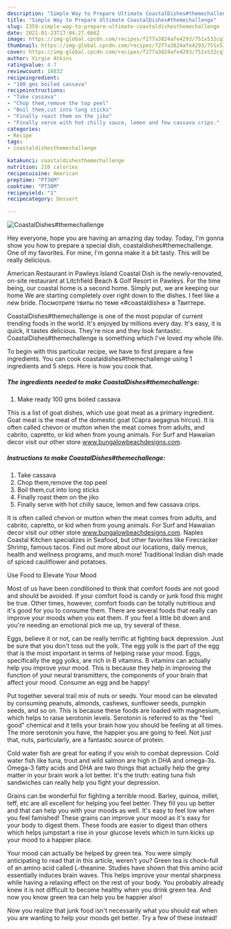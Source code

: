 ```yaml
---
description: "Simple Way to Prepare Ultimate CoastalDishes#themechallenge"
title: "Simple Way to Prepare Ultimate CoastalDishes#themechallenge"
slug: 2359-simple-way-to-prepare-ultimate-coastaldishesthemechallenge
date: 2021-01-23T17:04:27.666Z
image: https://img-global.cpcdn.com/recipes/f277a3824afe4293/751x532cq70/coastaldishesthemechallenge-recipe-main-photo.jpg
thumbnail: https://img-global.cpcdn.com/recipes/f277a3824afe4293/751x532cq70/coastaldishesthemechallenge-recipe-main-photo.jpg
cover: https://img-global.cpcdn.com/recipes/f277a3824afe4293/751x532cq70/coastaldishesthemechallenge-recipe-main-photo.jpg
author: Virgie Atkins
ratingvalue: 4.7
reviewcount: 18832
recipeingredient:
- "100 gms boiled cassava"
recipeinstructions:
- "Take cassava"
- "Chop them,remove the top peel"
- "Boil them,cut into long sticks"
- "Finally roast them on the jiko"
- "Finally serve with hot chilly sauce, lemon and few cassava crips."
categories:
- Recipe
tags:
- coastaldishesthemechallenge

katakunci: coastaldishesthemechallenge 
nutrition: 210 calories
recipecuisine: American
preptime: "PT36M"
cooktime: "PT38M"
recipeyield: "1"
recipecategory: Dessert

---
```



![CoastalDishes#themechallenge](https://img-global.cpcdn.com/recipes/f277a3824afe4293/751x532cq70/coastaldishesthemechallenge-recipe-main-photo.jpg)

Hey everyone, hope you are having an amazing day today. Today, I'm gonna show you how to prepare a special dish, coastaldishes#themechallenge. One of my favorites. For mine, I'm gonna make it a bit tasty. This will be really delicious.

American Restaurant in Pawleys Island Coastal Dish is the newly-renovated, on-site restaurant at Litchfield Beach &amp; Golf Resort in Pawleys. For the time being, our coastal home is a second home. Simply put, we are keeping our home We are starting completely over right down to the dishes. I feel like a new bride. Посмотрите твиты по теме «#coastaldishes» в Твиттере.

CoastalDishes#themechallenge is one of the most popular of current trending foods in the world. It's enjoyed by millions every day. It's easy, it is quick, it tastes delicious. They're nice and they look fantastic. CoastalDishes#themechallenge is something which I've loved my whole life.


To begin with this particular recipe, we have to first prepare a few ingredients. You can cook coastaldishes#themechallenge using 1 ingredients and 5 steps. Here is how you cook that.

<!--inarticleads1-->

##### The ingredients needed to make CoastalDishes#themechallenge:

1. Make ready 100 gms boiled cassava


This is a list of goat dishes, which use goat meat as a primary ingredient. Goat meat is the meat of the domestic goat (Capra aegagrus hircus). It is often called chevon or mutton when the meat comes from adults, and cabrito, capretto, or kid when from young animals. For Surf and Hawaiian decor visit our other store www.bungalowbeachdesigns.com. 

<!--inarticleads2-->

##### Instructions to make CoastalDishes#themechallenge:

1. Take cassava
1. Chop them,remove the top peel
1. Boil them,cut into long sticks
1. Finally roast them on the jiko
1. Finally serve with hot chilly sauce, lemon and few cassava crips.


It is often called chevon or mutton when the meat comes from adults, and cabrito, capretto, or kid when from young animals. For Surf and Hawaiian decor visit our other store www.bungalowbeachdesigns.com. Naples Coastal Kitchen specializes in Seafood, but other favorites like Firecracker Shrimp, famous tacos. Find out more about our locations, daily menus, health and wellness programs, and much more! Traditional Indian dish made of spiced cauliflower and potatoes. 

Use Food to Elevate Your Mood


Most of us have been conditioned to think that comfort foods are not good and should be avoided. If your comfort food is candy or junk food this might be true. Other times, however, comfort foods can be totally nutritious and it's good for you to consume them. There are several foods that really can improve your moods when you eat them. If you feel a little bit down and you're needing an emotional pick me up, try several of these.

Eggs, believe it or not, can be really terrific at fighting back depression. Just be sure that you don't toss out the yolk. The egg yolk is the part of the egg that is the most important in terms of helping raise your mood. Eggs, specifically the egg yolks, are rich in B vitamins. B vitamins can actually help you improve your mood. This is because they help in improving the function of your neural transmitters, the components of your brain that affect your mood. Consume an egg and be happy!

Put together several trail mix of nuts or seeds. Your mood can be elevated by consuming peanuts, almonds, cashews, sunflower seeds, pumpkin seeds, and so on. This is because these foods are loaded with magnesium, which helps to raise serotonin levels. Serotonin is referred to as the "feel good" chemical and it tells your brain how you should be feeling at all times. The more serotonin you have, the happier you are going to feel. Not just that, nuts, particularly, are a fantastic source of protein.

Cold water fish are great for eating if you wish to combat depression. Cold water fish like tuna, trout and wild salmon are high in DHA and omega-3s. Omega-3 fatty acids and DHA are two things that actually help the grey matter in your brain work a lot better. It's the truth: eating tuna fish sandwiches can really help you fight your depression. 

Grains can be wonderful for fighting a terrible mood. Barley, quinoa, millet, teff, etc are all excellent for helping you feel better. They fill you up better and that can help you with your moods as well. It's easy to feel low when you feel famished! These grains can improve your mood as it's easy for your body to digest them. These foods are easier to digest than others which helps jumpstart a rise in your glucose levels which in turn kicks up your mood to a happier place.

Your mood can actually be helped by green tea. You were simply anticipating to read that in this article, weren't you? Green tea is chock-full of an amino acid called L-theanine. Studies have shown that this amino acid essentially induces brain waves. This helps improve your mental sharpness while having a relaxing effect on the rest of your body. You probably already knew it is not difficult to become healthy when you drink green tea. And now you know green tea can help you be happier also!

Now you realize that junk food isn't necessarily what you should eat when you are wanting to help your moods get better. Try a few of these instead!

